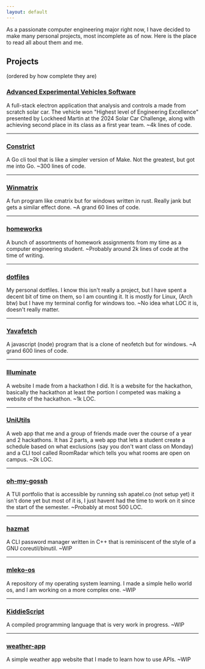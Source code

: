```yaml
---
layout: default
---
```


As a passionate computer engineering major right now, I have decided to make many personal projects, most incomplete as of now. Here is the place to read all about them and me.

## Projects 
(ordered by how complete they are)

### [Advanced Experimental Vehicles Software](projects/AEV.md)

A full-stack electron application that analysis and controls a made from scratch solar car. The vehicle won "Highest level of Engineering Excellence" presented by Lockheed Martin at the 2024 Solar Car Challenge, along with achieving second place in its class as a first year team. ~4k lines of code.

____

### [Constrict](projects/Constrict.md)

A Go cli tool that is like a simpler version of Make. Not the greatest, but got me into Go. ~300 lines of code.

____

### [Winmatrix](projects/Winmatrix.md)

A fun program like cmatrix but for windows written in rust. Really jank but gets a similar effect done. ~A grand 60 lines of code.

____

### [homeworks](projects/homeworks.md)

A bunch of assortments of homework assignments from my time as a computer engineering student. ~Probably around 2k lines of code at the time of writing.

____

### [dotfiles](projects/dotfiles.md)

My personal dotfiles. I know this isn't really a project, but I have spent a decent bit of time on them, so I am counting it. It is mostly for Linux, (Arch btw) but I have my terminal config for windows too. ~No idea what LOC it is, doesn't really matter.

____

### [Yavafetch](projects/Yavafetch.md)

A javascript (node) program that is a clone of neofetch but for windows. ~A grand 600 lines of code.

____

### [Illuminate](projects/Illuminate.md)

A website I made from a hackathon I did. It is a website for the hackathon, basically the hackathon at least the portion I competed was making a website of the hackathon. ~1k LOC.

____

### [UniUtils](projects/UniUtils.md)

A web app that me and a group of friends made over the course of a year and 2 hackathons. It has 2 parts, a web app that lets a student create a schedule based on what exclusions (say you don't want class on Monday) and a CLI tool called RoomRadar which tells you what rooms are open on campus. ~2k LOC.

____

### [oh-my-gossh](projects/oh-my-gossh.md)

A TUI portfolio that is accessible by running ssh apatel.co (not setup yet) it isn't done yet but most of it is, I just havent had the time to work on it since the start of the semester. ~Probably at most 500 LOC.

____

### [hazmat](projects/hazmat.md)

A CLI password manager written in C++ that is reminiscent of the style of a GNU coreutil/binutil. ~WIP

____

### [mleko-os](projects/mleko-os.md)

A repository of my operating system learning. I made a simple hello world os, and I am working on a more complex one. ~WIP

____

### [KiddieScript](projects/KiddieScript.md)

A compiled programming language that is very work in progress. ~WIP

____

### [weather-app](projects/weather-app.md)

A simple weather app website that I made to learn how to use APIs. ~WIP
